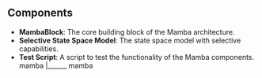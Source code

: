 ## Components

- **MambaBlock**: The core building block of the Mamba architecture.
- **Selective State Space Model**: The state space model with selective capabilities.
- **Test Script**: A script to test the functionality of the Mamba components.
mamba
  |______ mamba 
